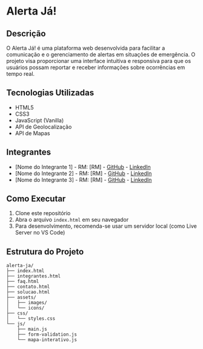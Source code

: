 # Alerta Já!

## Descrição
O Alerta Já! é uma plataforma web desenvolvida para facilitar a comunicação e o gerenciamento de alertas em situações de emergência. O projeto visa proporcionar uma interface intuitiva e responsiva para que os usuários possam reportar e receber informações sobre ocorrências em tempo real.

## Tecnologias Utilizadas
- HTML5
- CSS3
- JavaScript (Vanilla)
- API de Geolocalização
- API de Mapas

## Integrantes
- [Nome do Integrante 1] - RM: [RM] - [GitHub](link) - [LinkedIn](link)
- [Nome do Integrante 2] - RM: [RM] - [GitHub](link) - [LinkedIn](link)
- [Nome do Integrante 3] - RM: [RM] - [GitHub](link) - [LinkedIn](link)

## Como Executar
1. Clone este repositório
2. Abra o arquivo `index.html` em seu navegador
3. Para desenvolvimento, recomenda-se usar um servidor local (como Live Server no VS Code)

## Estrutura do Projeto
```
alerta-ja/
├── index.html
├── integrantes.html
├── faq.html
├── contato.html
├── solucao.html
├── assets/
│   ├── images/
│   └── icons/
├── css/
│   └── styles.css
└── js/
    ├── main.js
    ├── form-validation.js
    └── mapa-interativo.js
``` 